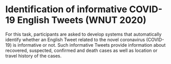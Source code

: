 # Identification of informative COVID-19 English Tweets (**WNUT 2020**)
For this task, participants are asked to develop systems that automatically identify whether an English Tweet related to the novel coronavirus (COVID-19) is informative or not. Such informative Tweets provide information about recovered, suspected, confirmed and death cases as well as location or travel history of the cases.
